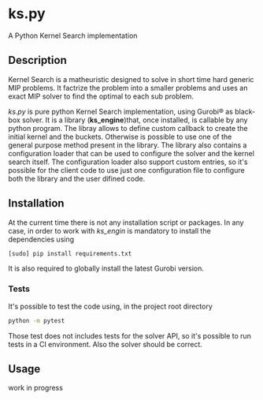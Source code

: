 # ks.py


A Python Kernel Search implementation 

## Description

Kernel Search is a matheuristic designed to solve in short time
hard generic MIP problems. It factrize the problem into a smaller 
problems and uses an exact MIP solver to find the optimal to each sub
problem. 

_ks.py_ is pure python Kernel Search implementation, using Gurobi® as black-box solver.
It is a  library (**ks_engine**)that, once installed, is callable 
by any python program. The libray allows to 
define custom callback to create the initial kernel and the buckets.
Otherwise is possible to use one of the general purpose method present in the library. 
The library also contains a configuration loader that can be used 
to configure the solver and the kernel search itself. The configuration loader also support custom entries, so it's possible 
for the client code to use just one configuration file to configure
both the library and the user difined code.


## Installation
At the current time there is not any installation script or packages. In any 
case, in order to work with *ks_engin* is mandatory to install the dependencies 
using

```bash
[sudo] pip install requirements.txt
```
It is also required to globally install the latest Gurobi version. 

### Tests
It's possible to test the code using, in the project 
root directory

```bash
python -m pytest
```

Those test does not includes tests for the solver API,
so it's possible to run tests in a CI environment. Also the solver should be correct. 

## Usage

work in progress
